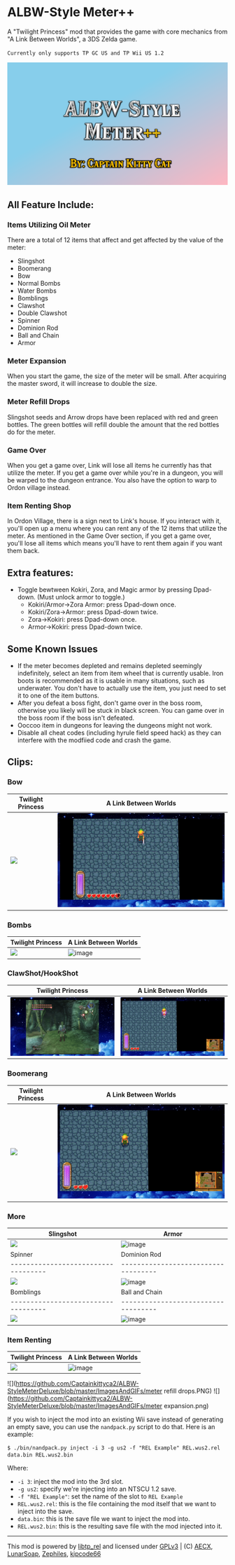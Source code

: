 

# ALBW-Style Meter++
A "Twilight Princess" mod that provides the game with core mechanics from "A Link Between Worlds", a 3DS Zelda game.

`Currently only supports TP GC US and TP Wii US 1.2`

![](https://github.com/Captainkittyca2/ALBW-StyleMeterDeluxe/blob/master/ImagesAndGIFs/ALBW.png)

## All Feature Include:
### Items Utilizing Oil Meter
There are a total of 12 items that affect and get affected by the value of the meter:

* Slingshot
* Boomerang
* Bow
* Normal Bombs
* Water Bombs
* Bomblings
* Clawshot
* Double Clawshot
* Spinner
* Dominion Rod
* Ball and Chain
* Armor

### Meter Expansion
When you start the game, the size of the meter will be small. After acquiring the master sword, it will increase to double the size.

### Meter Refill Drops
Slingshot seeds and Arrow drops have been replaced with red and green bottles. The green bottles will refill double the amount that the red bottles do for the meter.

### Game Over
When you get a game over, Link will lose all items he currently has that utilize the meter. If you get a game over while you're in a dungeon, you will be warped to the dungeon entrance. You also have the option to warp to Ordon village instead.

### Item Renting Shop
In Ordon Village, there is a sign next to Link's house. If you interact with it, you'll open up a menu where you can rent any of the 12 items that utilize the meter. As mentioned in the Game Over
section, if you get a game over, you'll lose all items which means you'll have to rent them again if you want them back.

## Extra features:
* Toggle bewtween Kokiri, Zora, and Magic armor by pressing Dpad-down. (Must unlock armor to toggle.)
   * Kokiri/Armor->Zora Armor: press Dpad-down once.
   * Kokiri/Zora->Armor: press Dpad-down twice.
   * Zora->Kokiri: press Dpad-down once.
   * Armor->Kokiri: press Dpad-down twice.

## Some Known Issues
* If the meter becomes depleted and remains depleted seemingly indefinitely, select an item from item wheel that is currently usable. Iron boots is recommended as it is usable in many situations, such as underwater. You don't have to actually use the item, you just need to set it to one of the item buttons.
* After you defeat a boss fight, don't game over in the boss room, otherwise you likely will be stuck in black screen. You can game over in the boss room if the boss isn't defeated.
* Ooccoo item in dungeons for leaving the dungeons might not work.
* Disable all cheat codes (including hyrule field speed hack) as they can interfere with the modfiied code and crash the game.

## Clips:
### Bow
| Twilight Princess                            | A Link Between Worlds                            |
| ----------------------------------- | ----------------------------------- |
| ![](https://github.com/Captainkittyca2/ALBW-StyleMeterDeluxe/blob/master/ImagesAndGIFs/bowStyle.gif) | ![image](https://github.com/Captainkittyca2/ALBW-StyleMeterDeluxe/blob/master/ImagesAndGIFs/bowALBW.gif) |
### Bombs
| Twilight Princess                            | A Link Between Worlds                            |
| ----------------------------------- | ----------------------------------- |
| ![](https://github.com/Captainkittyca2/ALBW-StyleMeterDeluxe/blob/master/ImagesAndGIFs/bombStyle.gif) | ![image](https://github.com/Captainkittyca2/ALBW-StyleMeterDeluxe/blob/master/ImagesAndGIFs/bombALBW.gif) |
### ClawShot/HookShot
| Twilight Princess                            | A Link Between Worlds                            |
| ----------------------------------- | ----------------------------------- |
| ![](https://github.com/Captainkittyca2/ALBW-StyleMeterDeluxe/blob/master/ImagesAndGIFs/clawStyle.gif) | ![image](https://github.com/Captainkittyca2/ALBW-StyleMeterDeluxe/blob/master/ImagesAndGIFs/hookALBW.gif) |
### Boomerang
| Twilight Princess                            | A Link Between Worlds                            |
| ----------------------------------- | ----------------------------------- |
| ![](https://github.com/Captainkittyca2/ALBW-StyleMeterDeluxe/blob/master/ImagesAndGIFs/boomStyle.gif) | ![image](https://github.com/Captainkittyca2/ALBW-StyleMeterDeluxe/blob/master/ImagesAndGIFs/boomALBW.gif) |
### More
| Slingshot                            | Armor                            |
| ----------------------------------- | ----------------------------------- |
| ![](https://github.com/Captainkittyca2/ALBW-StyleMeterDeluxe/blob/master/ImagesAndGIFs/slingShot.gif) | ![image](https://github.com/Captainkittyca2/ALBW-StyleMeterDeluxe/blob/master/ImagesAndGIFs/Armor.gif) |
| Spinner                            | Dominion Rod                            |
| ----------------------------------- | ----------------------------------- |
| ![](https://github.com/Captainkittyca2/ALBW-StyleMeterDeluxe/blob/master/ImagesAndGIFs/spinner.gif) | ![image](https://github.com/Captainkittyca2/ALBW-StyleMeterDeluxe/blob/master/ImagesAndGIFs/DominionRod.gif) |
| Bomblings                            | Ball and Chain                            |
| ----------------------------------- | ----------------------------------- |
| ![](https://github.com/Captainkittyca2/ALBW-StyleMeterDeluxe/blob/master/ImagesAndGIFs/bombling.gif) | ![image](https://github.com/Captainkittyca2/ALBW-StyleMeterDeluxe/blob/master/ImagesAndGIFs/ball.gif) |
### Item Renting
| Twilight Princess                            | A Link Between Worlds                            |
| ----------------------------------- | ----------------------------------- |
| ![](https://github.com/Captainkittyca2/ALBW-StyleMeterDeluxe/blob/master/ImagesAndGIFs/shopStyle.gif) | ![image](https://github.com/Captainkittyca2/ALBW-StyleMeterDeluxe/blob/master/ImagesAndGIFs/shopALBW.gif) |

![](https://github.com/Captainkittyca2/ALBW-StyleMeterDeluxe/blob/master/ImagesAndGIFs/meter refill drops.PNG)
![](https://github.com/Captainkittyca2/ALBW-StyleMeterDeluxe/blob/master/ImagesAndGIFs/meter expansion.png)

If you wish to inject the mod into an existing Wii save instead of generating an empty save, you can use the `nandpack.py` script to do that. Here is an example:

```shell
$ ./bin/nandpack.py inject -i 3 -g us2 -f "REL Example" REL.wus2.rel data.bin REL.wus2.bin
```

Where:
- `-i 3`: inject the mod into the 3rd slot.
- `-g us2`: specify we're injecting into an NTSCU 1.2 save.
- `-f "REL Example"`: set the name of the slot to `REL Example`
- `REL.wus2.rel`: this is the file containing the mod itself that we want to inject into the save.
- `data.bin`: this is the save file we want to inject the mod into.
- `REL.wus2.bin`: this is the resulting save file with the mod injected into it.

---
This mod is powered by [libtp_rel](//github.com/zsrtp/libtp_rel) and licensed under [GPLv3](/LICENSE) | (C) [AECX](//github.com/AECX), [LunarSoap](//github.com/lunarsoap5), [Zephiles](//github.com/Zephiles), [kipcode66](//github.com/kipcode66)
